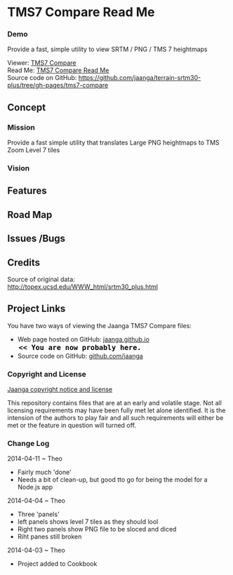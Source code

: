 TMS7 Compare Read Me
===

### Demo

Provide a fast, simple utility to view SRTM / PNG / TMS 7 heightmaps

Viewer: [TMS7 Compare]( http://jaanga.github.io/terrain-srtm30-plus/tms7-compare/latest/ )  
Read Me: [TMS7 Compare Read Me]( http://jaanga.github.io/terrain-srtm30-plus/tms7-compare/ )  
Source code on GitHub: <https://github.com/jaanga/terrain-srtm30-plus/tree/gh-pages/tms7-compare>  

## Concept

### Mission
Provide a fast simple utility that translates Large PNG heightmaps to TMS Zoom Level 7 tiles

### Vision


## Features



## Road Map


## Issues /Bugs

## Credits
Source of original data:  
<http://topex.ucsd.edu/WWW_html/srtm30_plus.html>

## Project Links


You have two ways of viewing the Jaanga TMS7 Compare files:

* Web page hosted on GitHub: [jaanga.github.io]( http://jaanga.github.io/terrain-srtm30-plus/tms7-compare/ "view the files as apps." ) <input value="<< You are now probably here." size=28 style="font:bold 12pt monospace;border-width:0;" >  
* Source code on GitHub: [github.com/jaanga]( https://github.com/jaanga/terrain-srtm30-plus/tree/gh-pages/tms7-compare/ "View the files as source code." ) <scan style=display:none ><< You are now probably here.</scan>


### Copyright and License

[Jaanga copyright notice and license]( https://github.com/jaanga/jaanga.github.io/blob/master/jaanga-copyright-and-mit-license.md )

This repository contains files that are  at an early and volatile stage. Not all licensing requirements may have been fully met let alone identified. It is the intension of the authors to play fair and all such requirements will either be met or the feature in question will turned off.


### Change Log

2014-04-11 ~ Theo

* Fairly much 'done'
* Needs a bit of clean-up, but good tto go for being the model for a Node.js app

2014-04-04 ~ Theo

* Three 'panels'
* left panels shows level 7 tiles as they should lool
* Right two panels show PNG file to be sloced and diced
* Riht panes still broken


2014-04-03 ~ Theo

* Project added to Cookbook



